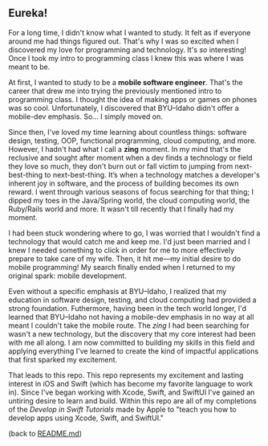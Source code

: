 ## Eureka!

For a long time, I didn't know what I wanted to study. It felt as if everyone around me had things figured out. That's why I was so excited when I discovered my love for programming and technology. It's _so_ interesting! Once I took my intro to programming class I knew this was where I was meant to be.

At first, I wanted to study to be a **mobile software engineer**. That's the career that drew me into trying the previously mentioned intro to programming class. I thought the idea of making apps or games on phones was so cool. Unfortunately, I discovered that BYU–Idaho didn't offer a mobile-dev emphasis. So... I simply moved on.

Since then, I've loved my time learning about countless things: software design, testing, OOP, functional programming, cloud computing, and more. However, I hadn't had what I call a **zing** moment. In my mind that's the reclusive and sought after moment when a dev finds a technology or field they love so much, they don't burn out or fall victim to jumping from next-best-thing to next-best-thing. It’s when a technology matches a developer's inherent joy in software, and the process of building becomes its own reward. I went through various seasons of focus searching for that thing; I dipped my toes in the Java/Spring world, the cloud computing world, the Ruby/Rails world and more. It wasn't till recently that I finally had my moment.

I had been stuck wondering where to go, I was worried that I wouldn't find a technology that would catch me and keep me. I'd just been married and I knew I needed something to click in order for me to more effectively prepare to take care of my wife. Then, it hit me—my initial desire to do mobile programming! My search finally ended when I returned to my original spark: mobile development.

Even without a specific emphasis at BYU–Idaho, I realized that my education in software design, testing, and cloud computing had provided a strong foundation. Futhermore, having been in the tech world longer, I'd learned that BYU–Idaho not having a mobile-dev emphasis in no way at all meant I couldn't take the mobile route. The _zing_ I had been searching for wasn't a new technology, but the discovery that my core interest had been with me all along. I am now committed to building my skills in this field and applying everything I've learned to create the kind of impactful applications that first sparked my excitement.

That leads to this repo. This repo represents my excitement and lasting interest in iOS and Swift (which has become my favorite language to work in). Since I've began working with Xcode, Swift, and SwiftUI I've gained an untiring desire to learn and build. Within this repo are all of my completions of the _Develop in Swift Tutorials_ made by Apple to "teach you how to develop apps using Xcode, Swift, and SwiftUI."

(back to [README.md](README.md))
